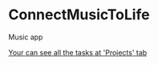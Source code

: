 # ConnectMusicToLife
Music app


 [Your can see all the tasks at 'Projects' tab](https://github.com/tndart/ConnectMusicToLife/projects)
